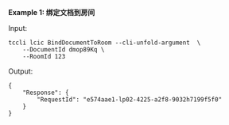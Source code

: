 **Example 1: 绑定文档到房间**



Input: 

```
tccli lcic BindDocumentToRoom --cli-unfold-argument  \
    --DocumentId dmop89Kq \
    --RoomId 123
```

Output: 
```
{
    "Response": {
        "RequestId": "e574aae1-lp02-4225-a2f8-9032h7199f5f0"
    }
}
```

